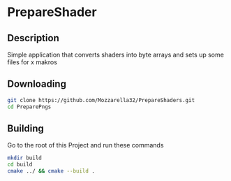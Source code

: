 # PrepareShader
## Description
Simple application that converts shaders into byte arrays and sets up some files for x makros

## Downloading 
```bash
git clone https://github.com/Mozzarella32/PrepareShaders.git
cd PreparePngs
```

## Building
Go to the root of this Project and run these commands
```bash
mkdir build
cd build
cmake ../ && cmake --build .
```
